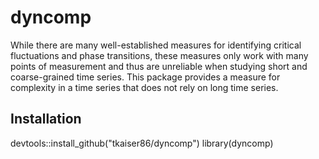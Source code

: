 # dyncomp
While there are many well-established measures for identifying critical fluctuations and phase transitions, these measures only work with many points of measurement and thus are unreliable when studying short and coarse-grained time series. This package provides a measure for complexity in a time series that does not rely on long time series.

## Installation
devtools::install_github("tkaiser86/dyncomp")
library(dyncomp)
